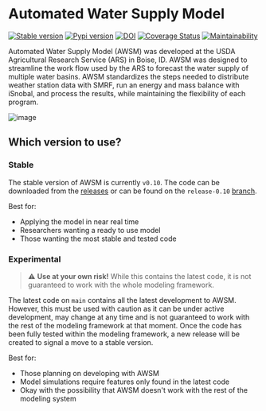# Automated Water Supply Model

[![Stable version](https://img.shields.io/badge/stable%20version-v0.10-blue)](https://img.shields.io/badge/stable%20version-v0.10-blue)
[![Pypi version](https://img.shields.io/pypi/v/awsm)](https://img.shields.io/pypi/v/awsm)
[![DOI](https://zenodo.org/badge/DOI/10.5281/zenodo.898158.svg)](https://doi.org/10.5281/zenodo.898158)
[![Coverage Status](https://coveralls.io/repos/github/USDA-ARS-NWRC/awsm/badge.svg?branch=main)](https://coveralls.io/github/USDA-ARS-NWRC/awsm?branch=main)
[![Maintainability](https://api.codeclimate.com/v1/badges/be953173a19947044e96/maintainability)](https://codeclimate.com/github/USDA-ARS-NWRC/awsm/maintainability)

Automated Water Supply Model (AWSM) was developed at the USDA Agricultural Research Service (ARS) in Boise, ID. AWSM was designed to streamline the work flow used by the ARS to forecast the water supply of multiple water basins. AWSM standardizes the steps needed to distribute weather station data with SMRF, run an energy and mass balance with iSnobal, and process the results, while maintaining the flexibility of each program.

![image](https://raw.githubusercontent.com/USDA-ARS-NWRC/awsm/master/docs/_static/ModelSystemOverview_new.png)

## Which version to use?

### Stable

The stable version of AWSM is currently `v0.10`. The code can be downloaded from the [releases](https://github.com/USDA-ARS-NWRC/awsm/releases) or can be found on the `release-0.10` [branch](https://github.com/USDA-ARS-NWRC/awsm/tree/release-0.10).

Best for:

- Applying the model in near real time
- Researchers wanting a ready to use model
- Those wanting the most stable and tested code

### Experimental

> :warning: **Use at your own risk!** While this contains the latest code, it is not guaranteed to work with the whole modeling framework.

The latest code on `main` contains all the latest development to AWSM. However, this must be used with caution as it can be under active development, may change at any time and is not guaranteed to work with the rest of the modeling framework at that moment. Once the code has been fully tested within the modeling framework, a new release will be created to signal a move to a stable version.

Best for:

- Those planning on developing with AWSM
- Model simulations require features only found in the latest code
- Okay with the possibility that AWSM doesn't work with the rest of the modeling system
